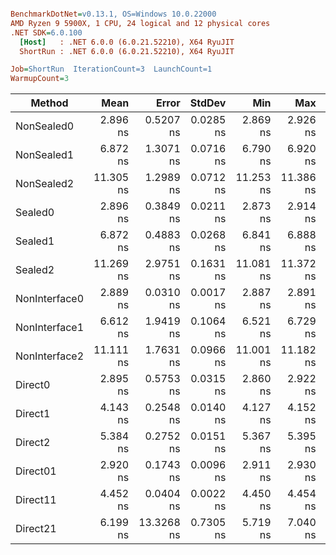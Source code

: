 ``` ini

BenchmarkDotNet=v0.13.1, OS=Windows 10.0.22000
AMD Ryzen 9 5900X, 1 CPU, 24 logical and 12 physical cores
.NET SDK=6.0.100
  [Host]   : .NET 6.0.0 (6.0.21.52210), X64 RyuJIT
  ShortRun : .NET 6.0.0 (6.0.21.52210), X64 RyuJIT

Job=ShortRun  IterationCount=3  LaunchCount=1  
WarmupCount=3  

```
|        Method |      Mean |      Error |    StdDev |       Min |       Max |       P90 |  Gen 0 | Allocated |
|-------------- |----------:|-----------:|----------:|----------:|----------:|----------:|-------:|----------:|
|    NonSealed0 |  2.896 ns |  0.5207 ns | 0.0285 ns |  2.869 ns |  2.926 ns |  2.919 ns | 0.0014 |      24 B |
|    NonSealed1 |  6.872 ns |  1.3071 ns | 0.0716 ns |  6.790 ns |  6.920 ns |  6.917 ns | 0.0029 |      48 B |
|    NonSealed2 | 11.305 ns |  1.2989 ns | 0.0712 ns | 11.253 ns | 11.386 ns | 11.364 ns | 0.0048 |      80 B |
|       Sealed0 |  2.896 ns |  0.3849 ns | 0.0211 ns |  2.873 ns |  2.914 ns |  2.912 ns | 0.0014 |      24 B |
|       Sealed1 |  6.872 ns |  0.4883 ns | 0.0268 ns |  6.841 ns |  6.888 ns |  6.888 ns | 0.0029 |      48 B |
|       Sealed2 | 11.269 ns |  2.9751 ns | 0.1631 ns | 11.081 ns | 11.372 ns | 11.368 ns | 0.0048 |      80 B |
| NonInterface0 |  2.889 ns |  0.0310 ns | 0.0017 ns |  2.887 ns |  2.891 ns |  2.890 ns | 0.0014 |      24 B |
| NonInterface1 |  6.612 ns |  1.9419 ns | 0.1064 ns |  6.521 ns |  6.729 ns |  6.700 ns | 0.0029 |      48 B |
| NonInterface2 | 11.111 ns |  1.7631 ns | 0.0966 ns | 11.001 ns | 11.182 ns | 11.175 ns | 0.0048 |      80 B |
|       Direct0 |  2.895 ns |  0.5753 ns | 0.0315 ns |  2.860 ns |  2.922 ns |  2.918 ns | 0.0014 |      24 B |
|       Direct1 |  4.143 ns |  0.2548 ns | 0.0140 ns |  4.127 ns |  4.152 ns |  4.152 ns | 0.0014 |      24 B |
|       Direct2 |  5.384 ns |  0.2752 ns | 0.0151 ns |  5.367 ns |  5.395 ns |  5.394 ns | 0.0019 |      32 B |
|      Direct01 |  2.920 ns |  0.1743 ns | 0.0096 ns |  2.911 ns |  2.930 ns |  2.927 ns | 0.0014 |      24 B |
|      Direct11 |  4.452 ns |  0.0404 ns | 0.0022 ns |  4.450 ns |  4.454 ns |  4.454 ns | 0.0014 |      24 B |
|      Direct21 |  6.199 ns | 13.3268 ns | 0.7305 ns |  5.719 ns |  7.040 ns |  6.800 ns | 0.0019 |      32 B |
